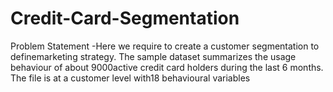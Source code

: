 # Credit-Card-Segmentation
Problem Statement​ -Here we require to create  a  customer  segmentation  to  definemarketing strategy. The sample dataset summarizes the usage behaviour of about 9000active credit card holders during the last 6 months. The file is at a customer level with18 behavioural variables
